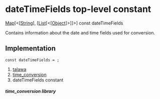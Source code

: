 
<div>

# dateTimeFields top-level constant

</div>


[Map](https://api.flutter.dev/flutter/dart-core/Map-class.html)[\<[[String](https://api.flutter.dev/flutter/dart-core/String-class.html)],
[[List](https://api.flutter.dev/flutter/dart-core/List-class.html)[\<[[Object](https://api.flutter.dev/flutter/dart-core/Object-class.html)]\>]]\>]
const dateTimeFields



Contains information about the date and time fields used for conversion.



## Implementation

``` language-dart
const dateTimeFields = ;
```







1.  [talawa](../index.md)
2.  [time_conversion](../utils_time_conversion/)
3.  dateTimeFields constant

##### time_conversion library







